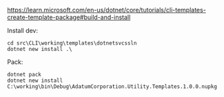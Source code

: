 https://learn.microsoft.com/en-us/dotnet/core/tutorials/cli-templates-create-template-package#build-and-install


Install dev:

```
cd src\CLI\working\templates\dotnetsvcssln
dotnet new install .\
```

Pack:
```
dotnet pack
dotnet new install C:\working\bin\Debug\AdatumCorporation.Utility.Templates.1.0.0.nupkg
```